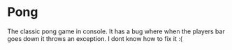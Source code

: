 # Pong
The classic pong game in console.
It has a bug where when the players bar goes down it throws an exception.
I dont know how to fix it :(
